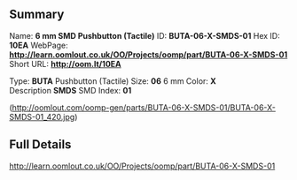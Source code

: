 

 ## Summary
Name: __6 mm SMD Pushbutton (Tactile)__
ID: __BUTA-06-X-SMDS-01__
Hex ID: __10EA__
WebPage: __http://learn.oomlout.co.uk/OO/Projects/oomp/part/BUTA-06-X-SMDS-01__
Short URL: __http://oom.lt/10EA__

Type: __BUTA__ Pushbutton (Tactile) 
Size: __06__ 6 mm 
Color: __X__  
Description __SMDS__ SMD 
Index: __01__


(http://oomlout.com/oomp-gen/parts/BUTA-06-X-SMDS-01/BUTA-06-X-SMDS-01_420.jpg)


 ## Full Details
 http://learn.oomlout.co.uk/OO/Projects/oomp/part/BUTA-06-X-SMDS-01














